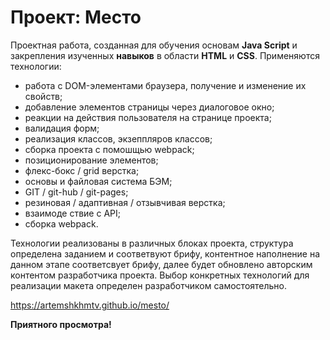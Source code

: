 # Проект: Место
Проектная работа, созданная для обучения основам __Java Script__ и закрепления изученных __навыков__ в области __HTML__ и __СSS__.
Применяются технологии:
 * работа с DOM-элементами браузера, получение и изменение их свойств;
 * добавление элементов страницы через диалоговое окно;
 * реакции на действия пользователя на странице проекта;
 * валидация форм;
 * реализация классов, экзеппляров классов;
 * сборка проекта с помошщью webpack;
 * позиционирование элементов;
 * флекс-бокс / grid верстка;
 * основы и файловая система БЭМ;
 * GIT / git-hub / git-pages;
 * резиновая / адаптивная / отзывчивая верстка;
 * взаимоде ствие с API;
 * сборка webpack.

 Технологии реализованы в различных блоках проекта, структура определена заданием и соответвуют брифу, контентное наполнение на данном этапе соответсвует брифу, далее будет обновлено авторским контентом разработчика проекта. Выбор конкретных технологий для реализации макета определен разработчиком самостоятельно.

 https://artemshkhmtv.github.io/mesto/

 __Приятного просмотра!__